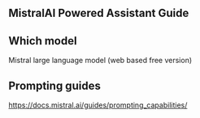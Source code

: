  ## MistralAI Powered Assistant Guide

 ## Which model
 Mistral large language model (web based free version)

 ## Prompting guides

https://docs.mistral.ai/guides/prompting_capabilities/
